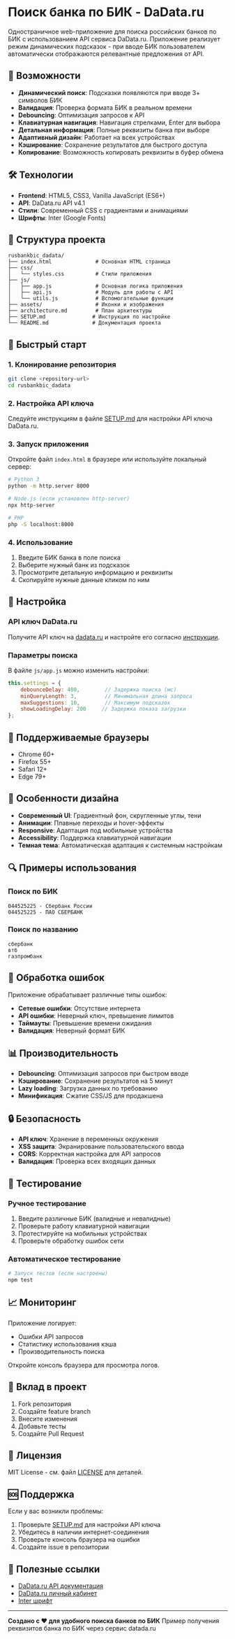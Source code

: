 # Поиск банка по БИК - DaData.ru

Одностраничное web-приложение для поиска российских банков по БИК с использованием API сервиса DaData.ru. Приложение реализует режим динамических подсказок - при вводе БИК пользователем автоматически отображаются релевантные предложения от API.

## 🚀 Возможности

- **Динамический поиск**: Подсказки появляются при вводе 3+ символов БИК
- **Валидация**: Проверка формата БИК в реальном времени
- **Debouncing**: Оптимизация запросов к API
- **Клавиатурная навигация**: Навигация стрелками, Enter для выбора
- **Детальная информация**: Полные реквизиты банка при выборе
- **Адаптивный дизайн**: Работает на всех устройствах
- **Кэширование**: Сохранение результатов для быстрого доступа
- **Копирование**: Возможность копировать реквизиты в буфер обмена

## 🛠️ Технологии

- **Frontend**: HTML5, CSS3, Vanilla JavaScript (ES6+)
- **API**: DaData.ru API v4.1
- **Стили**: Современный CSS с градиентами и анимациями
- **Шрифты**: Inter (Google Fonts)

## 📁 Структура проекта

```
rusbankbic_dadata/
├── index.html              # Основная HTML страница
├── css/
│   └── styles.css          # Стили приложения
├── js/
│   ├── app.js              # Основная логика приложения
│   ├── api.js              # Модуль для работы с API
│   └── utils.js            # Вспомогательные функции
├── assets/                 # Иконки и изображения
├── architecture.md         # План архитектуры
├── SETUP.md               # Инструкция по настройке
└── README.md              # Документация проекта
```

## 🚀 Быстрый старт

### 1. Клонирование репозитория
```bash
git clone <repository-url>
cd rusbankbic_dadata
```

### 2. Настройка API ключа
Следуйте инструкциям в файле [SETUP.md](SETUP.md) для настройки API ключа DaData.ru.

### 3. Запуск приложения
Откройте файл `index.html` в браузере или используйте локальный сервер:

```bash
# Python 3
python -m http.server 8000

# Node.js (если установлен http-server)
npx http-server

# PHP
php -S localhost:8000
```

### 4. Использование
1. Введите БИК банка в поле поиска
2. Выберите нужный банк из подсказок
3. Просмотрите детальную информацию и реквизиты
4. Скопируйте нужные данные кликом по ним

## 🔧 Настройка

### API ключ DaData.ru
Получите API ключ на [dadata.ru](https://dadata.ru) и настройте его согласно [инструкции](SETUP.md).

### Параметры поиска
В файле `js/app.js` можно изменить настройки:

```javascript
this.settings = {
    debounceDelay: 400,        // Задержка поиска (мс)
    minQueryLength: 3,         // Минимальная длина запроса
    maxSuggestions: 10,        // Максимум подсказок
    showLoadingDelay: 200     // Задержка показа загрузки
};
```

## 📱 Поддерживаемые браузеры

- Chrome 60+
- Firefox 55+
- Safari 12+
- Edge 79+

## 🎨 Особенности дизайна

- **Современный UI**: Градиентный фон, скругленные углы, тени
- **Анимации**: Плавные переходы и hover-эффекты
- **Responsive**: Адаптация под мобильные устройства
- **Accessibility**: Поддержка клавиатурной навигации
- **Темная тема**: Автоматическая адаптация к системным настройкам

## 🔍 Примеры использования

### Поиск по БИК
```
044525225 - Сбербанк России
044525225 - ПАО СБЕРБАНК
```

### Поиск по названию
```
сбербанк
втб
газпромбанк
```

## 🚨 Обработка ошибок

Приложение обрабатывает различные типы ошибок:

- **Сетевые ошибки**: Отсутствие интернета
- **API ошибки**: Неверный ключ, превышение лимитов
- **Таймауты**: Превышение времени ожидания
- **Валидация**: Неверный формат БИК

## 📊 Производительность

- **Debouncing**: Оптимизация запросов при быстром вводе
- **Кэширование**: Сохранение результатов на 5 минут
- **Lazy loading**: Загрузка данных по требованию
- **Минификация**: Сжатие CSS/JS для продакшена

## 🔒 Безопасность

- **API ключ**: Хранение в переменных окружения
- **XSS защита**: Экранирование пользовательского ввода
- **CORS**: Корректная настройка для API запросов
- **Валидация**: Проверка всех входящих данных

## 🧪 Тестирование

### Ручное тестирование
1. Введите различные БИК (валидные и невалидные)
2. Проверьте работу клавиатурной навигации
3. Протестируйте на мобильных устройствах
4. Проверьте обработку ошибок сети

### Автоматическое тестирование
```bash
# Запуск тестов (если настроены)
npm test
```

## 📈 Мониторинг

Приложение логирует:
- Ошибки API запросов
- Статистику использования кэша
- Производительность поиска

Откройте консоль браузера для просмотра логов.

## 🤝 Вклад в проект

1. Fork репозитория
2. Создайте feature branch
3. Внесите изменения
4. Добавьте тесты
5. Создайте Pull Request

## 📄 Лицензия

MIT License - см. файл [LICENSE](LICENSE) для деталей.

## 🆘 Поддержка

Если у вас возникли проблемы:

1. Проверьте [SETUP.md](SETUP.md) для настройки API ключа
2. Убедитесь в наличии интернет-соединения
3. Проверьте консоль браузера на ошибки
4. Создайте issue в репозитории

## 🔗 Полезные ссылки

- [DaData.ru API документация](https://dadata.ru/api/suggest/bank/)
- [DaData.ru личный кабинет](https://dadata.ru/profile/)
- [Inter шрифт](https://fonts.google.com/specimen/Inter)

---

**Создано с ❤️ для удобного поиска банков по БИК**
Пример получения реквизитов банка по БИК через сервис datada.ru

